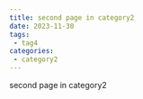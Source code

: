 ```yaml
---
title: second page in category2
date: 2023-11-30
tags:
 - tag4
categories: 
 - category2
---
```


second page in category2